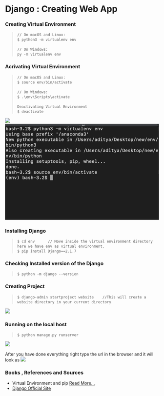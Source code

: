 # Django : Creating Web App

### Creating Virtual Environment
> ```
> // On macOS and Linux:
> $ python3 -m virtualenv env
>
> // On Windows:
> py -m virtualenv env
> 
> ```

### Acrivating Virtual Environment
> ```
> // On macOS and Linux:
> $ source env/bin/activate
>
> // On Windows:
> $ .\env\Scripts\activate
>
> Deactivating Virtual Environment
> $ deactivate
> ```
<img src="https://github.com/ramanaditya/beginners/blob/master/Django/Images/image2.png"/> ![](Images/image2.png)

### Installing Django
> ```
> $ cd env      // Move inside the virtual environment directory here we have env as virtual environment.
> $ pip install Django==2.1.7
> ```

### Checking Installed version of the Django
> ```
> $ python -m django --version
> ```

### Creating Project
> ```
> $ django-admin startproject website    //This will create a website directory in your current directory
> ```
<img src="https://github.com/ramanaditya/beginners/blob/master/Django/Images/image3.png"/>

### Running on the local host
> ```
> $ python manage.py runserver      
> ```
<img src="https://github.com/ramanaditya/beginners/blob/master/Django/Images/image4.png"/>

After you have done everything right type the url in the browser and it will look as 
<img src="https://github.com/ramanaditya/beginners/blob/master/Django/Images/images1.png"/>


### Books , References and Sources
- Virtual Environment and pip [Read More...](https://packaging.python.org/guides/installing-using-pip-and-virtualenv/)
- [Django Official Site](https://docs.djangoproject.com/en/2.1/intro/tutorial01/#creating-a-project)
